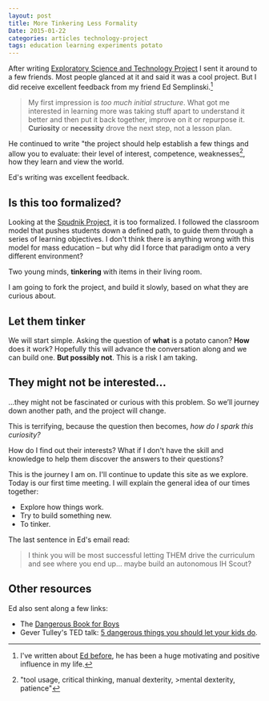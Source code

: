```yaml
---
layout: post
title: More Tinkering Less Formality
Date: 2015-01-22
categories: articles technology-project
tags: education learning experiments potato
---
```



After writing [Exploratory Science and Technology Project](http://bitbyteyum.com/articles/2015/01/19/exploratory-science-and-technology-project) I sent it around to a few friends. Most people glanced at it and said it was a cool project. But I did receive excellent feedback from my friend Ed Semplinski.[^coach]

> My first impression is _too much initial structure_.  What got me interested in learning more was taking stuff apart to understand it better and then put it back together, improve on it or repurpose it.  **Curiosity** or **necessity** drove the next step, not a lesson plan.

He continued to write "the project should help establish a few things and allow you to evaluate: their level of interest, competence, weaknesses[^weakness], how they learn and view the world.

Ed's writing was excellent feedback.

## Is this too formalized?

Looking at the [Spudnik Project](https://github.com/banderson623/ProjectSpudnik), it is too formalized. I followed the classroom model that pushes students down a defined path, to guide them through a series of learning objectives. I don't think there is anything wrong with this model for mass education – but why did I force that paradigm onto a very different environment? 

Two young minds,  **tinkering** with items in their living room.

I am going to fork the project, and build it slowly, based on what they are curious about.

## Let them tinker

We will start simple. Asking the question of **what** is a potato canon? **How** does it work? Hopefully this will advance the conversation along and we can build one. **But possibly not**. This is a risk I am taking.

## They might not be interested…

…they might not be fascinated or curious with this problem. So we’ll journey down another path, and the project will change.

<p class="callout">This is terrifying, because the question then becomes, <em>how do I spark this curiosity?</em></p>

How do I find out their interests? What if I don't have the skill and knowledge to help them discover the answers to their questions?

This is the journey I am on.  I'll continue to update this site as we explore.  Today is our first time meeting. I will explain the general idea of our times together: 

* Explore how things work. 
* Try to build something new. 
* To tinker.

The last sentence in Ed's email read:

> I think you will be most successful letting THEM drive the curriculum and see where you end up… maybe build an autonomous IH Scout?

## Other resources

Ed also sent along a few links:

* The [Dangerous Book for Boys](http://www.garrettwade.com/the-dangerous-books-for-boys-series/p/25L04.01/)
* Gever Tulley's TED talk: [5 dangerous things you should let your kids do](
http://on.ted.com/b0hgZ).

[^coach]: I've written about [Ed before](http://bitbyteyum.com/articles/2013/06/04/Coaching/), he has been a huge motivating and positive influence in my life.

[^weakness]: "tool usage, critical thinking, manual dexterity, >mental dexterity, patience"